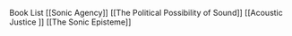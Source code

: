 

Book List
[[Sonic Agency]]
[[The Political Possibility of Sound]]
[[Acoustic Justice ]]
[[The Sonic Episteme]]